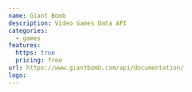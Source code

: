 ```yaml
---
name: Giant Bomb
description: Video Games Data API
categories:
  - games
features:
  https: true
  pricing: free
url: https://www.giantbomb.com/api/documentation/
logo:
---
```

